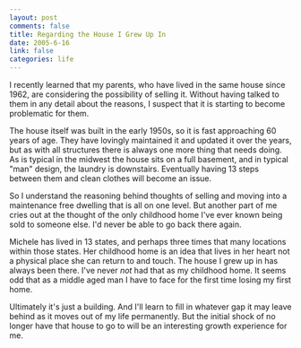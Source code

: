 ```yaml
--- 
layout: post
comments: false
title: Regarding the House I Grew Up In
date: 2005-6-16
link: false
categories: life
---
```

I recently learned that my parents, who have lived in the same house since 1962, are considering the possibility of selling it. Without having talked to them in any detail about the reasons, I suspect that it is starting to become problematic for them.

The house itself was built in the early 1950s, so it is fast approaching 60 years of age. They have lovingly maintained it and updated it over the years, but as with all structures there is always one more thing that needs doing. As is typical in the midwest the house sits on a full basement, and in typical "man" design, the laundry is downstairs. Eventually having 13 steps between them and clean clothes will become an issue.

So I understand the reasoning behind thoughts of selling and moving into a maintenance free dwelling that is all on one level. But another part of me cries out at the thought of the only childhood home I've ever known being sold to someone else. I'd never be able to go back there again.

Michele has lived in 13 states, and perhaps three times that many locations within those states. Her childhood home is an idea that lives in her heart not a physical place she can return to and touch. The house I grew up in has always been there. I've never <em>not</em> had that as my childhood home. It seems odd that as a middle aged man I have to face for the first time losing my first home.

Ultimately it's just a building. And I'll learn to fill in whatever gap it may leave behind as it moves out of my life permanently. But the initial shock of no longer have that house to go to will be an interesting growth experience for me.
